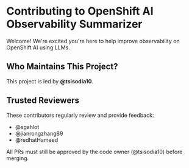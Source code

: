 # Contributing to OpenShift AI Observability Summarizer

Welcome! We're excited you're here to help improve observability on OpenShift AI using LLMs.

## Who Maintains This Project?

This project is led by **@tsisodia10**. 

## Trusted Reviewers

These contributors regularly review and provide feedback:

- @sgahlot
- @jianrongzhang89
- @redhatHameed

All PRs must still be approved by the code owner (@tsisodia10) before merging.

